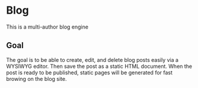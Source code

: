 Blog
====

This is a multi-author blog engine

Goal
----
The goal is to be able to create, edit, and delete blog posts easily via a WYSIWYG editor. Then save the post as a static HTML document. When the post is ready to be published, static pages will be generated for fast browing on the blog site.
